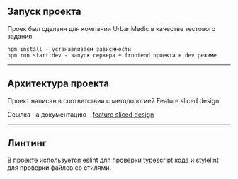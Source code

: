 ## Запуск проекта

Проек был сделанн для компании UrbanMedic в качестве тестового задания.

```
npm install - устанавливаем зависимости
npm run start:dev - запуск сервера + frontend проекта в dev режиме

```
----

## Архитектура проекта

Проект написан в соответствии с методологией Feature sliced design

Ссылка на документацию - [feature sliced design](https://feature-sliced.design/docs/get-started/tutorial)

----

## Линтинг

В проекте используется eslint для проверки typescript кода и stylelint для проверки файлов со стилями.